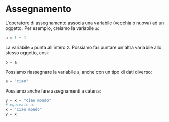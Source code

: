 # Assegnamento

L'operatore di assegnamento associa una variabile (vecchia o nuova) ad un oggetto. Per esempio, creiamo la variabile `a`:

```python
a = 1 + 1 
```
La variabile `a` punta all'intero `2`. Possiamo far puntare un'altra variabile allo stesso oggetto, così:

```python
b = a
```

Possiamo riassegnare la variabile `a`, anche con un tipo di dati diverso:

```python
a = "ciao"
```

Possiamo anche fare assegnamenti a catena:

```python
y = x = "ciao mondo"
# equivale a:
x = "ciao mondo"
y = x
```